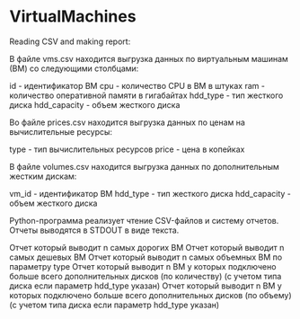 # VirtualMachines
Reading CSV and making report:

В файле vms.csv находится выгрузка данных по виртуальным машинам (ВМ) со следующими столбцами:

id - идентификатор ВМ
cpu - количество CPU в ВМ в штуках
ram - количество оперативной памяти в гигабайтах
hdd_type - тип жесткого диска
hdd_capacity - объем жесткого диска

Во файле prices.csv находится выгрузка данных по ценам на вычислительные ресурсы:

type - тип вычислительных ресурсов
price - цена в копейках

В файле volumes.csv находится выгрузка данных по дополнительным жестким дискам:

vm_id - идентификатор ВМ
hdd_type - тип жесткого диска
hdd_capacity - объем жесткого диска

Python-программа реализует чтение CSV-файлов и систему отчетов. Отчеты выводятся в STDOUT в виде текста.

Отчет который выводит n самых дорогих ВМ
Отчет который выводит n самых дешевых ВМ
Отчет который выводит n самых объемных ВМ по параметру type
Отчет который выводит n ВМ у которых подключено больше всего дополнительных дисков (по количеству) (с учетом типа диска если параметр hdd_type указан)
Отчет который выводит n ВМ у которых подключено больше всего дополнительных дисков (по объему) (с учетом типа диска если параметр hdd_type указан)
